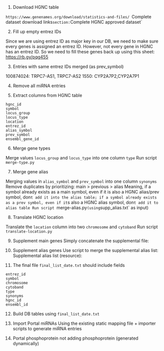 1. Download HGNC table

`https://www.genenames.org/download/statistics-and-files/
`Complete dataset download links` section: `Complete HGNC approved dataset`

2. Fill up empty entrez IDs

Since we are using entrez ID as major key in our DB, we need to make sure every genes is assigned an entrez ID.
However, not every gene in HGNC has an entrez ID.
So we need to fill these genes back up using this sheet: https://rb.gy/pqg455

3. Entries with same entrez IDs merged (as prev_symbol)	

100874024: TRPC7-AS1, TRPC7-AS2
1550: CYP2A7P2,CYP2A7P1

4. Remove all miRNA entries

5. Extract columns from HGNC table

```
hgnc_id
symbol
locus_group
locus_type
location
entrez_id
alias_symbol
prev_symbol
ensembl_gene_id
```

6. Merge gene types

Merge values `locus_group` and `locus_type` into one column `type`
Run script `merge-type.py`

7. Merge gene alias

Merging values in `alias_symbol` and `prev_symbol` into one column `synonyms`
Remove duplicates by prioritizing: main > previous > alias 
Meaning, if a symbol already exists as a main symbol, even if it is also a HGNC alias/prev symbol, don`t add it into the alias table; if a symbol already exists as a prev symbol, even if it`s also a HGNC alias symbol, don`t add it to alias table
Run script `merge-alias.py` (using `supp_alias.txt` as input)

8. Translate HGNC location

Translate the `location` column into two `chromosome` and `cytoband`
Run script `translate-location.py`

9. Supplement main genes
Simply concatenate the supplemental file: 

10. Supplement alias genes
Use script to merge the supplemental alias list: 
Supplemental alias list (resource): 

11. The final file `final_list_date.txt` should include fields

```
entrez_id
symbol
chromosome
cytoband
type
synonyms
hgnc_id
ensembl_id
```

12. Build DB tables using `final_list_date.txt`

13. Import Portal miRNAs 
Using the existing static mapping file + importer scripts to generate miRNA entries

14. Portal phosphoprotein
not adding phosphoprotein (generated dynamically)